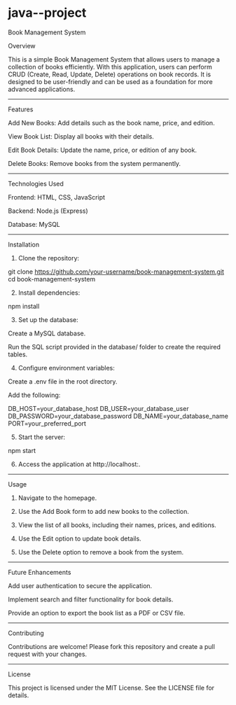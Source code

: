 # java--project
Book Management System

Overview

This is a simple Book Management System that allows users to manage a collection of books efficiently. With this application, users can perform CRUD (Create, Read, Update, Delete) operations on book records. It is designed to be user-friendly and can be used as a foundation for more advanced applications.


---

Features

Add New Books: Add details such as the book name, price, and edition.

View Book List: Display all books with their details.

Edit Book Details: Update the name, price, or edition of any book.

Delete Books: Remove books from the system permanently.



---

Technologies Used

Frontend: HTML, CSS, JavaScript

Backend: Node.js (Express)

Database: MySQL



---

Installation

1. Clone the repository:

git clone https://github.com/your-username/book-management-system.git
cd book-management-system


2. Install dependencies:

npm install


3. Set up the database:

Create a MySQL database.

Run the SQL script provided in the database/ folder to create the required tables.



4. Configure environment variables:

Create a .env file in the root directory.

Add the following:

DB_HOST=your_database_host
DB_USER=your_database_user
DB_PASSWORD=your_database_password
DB_NAME=your_database_name
PORT=your_preferred_port



5. Start the server:

npm start


6. Access the application at http://localhost:<PORT>.




---

Usage

1. Navigate to the homepage.


2. Use the Add Book form to add new books to the collection.


3. View the list of all books, including their names, prices, and editions.


4. Use the Edit option to update book details.


5. Use the Delete option to remove a book from the system.




---

Future Enhancements

Add user authentication to secure the application.

Implement search and filter functionality for book details.

Provide an option to export the book list as a PDF or CSV file.



---

Contributing

Contributions are welcome! Please fork this repository and create a pull request with your changes.


---

License

This project is licensed under the MIT License. See the LICENSE file for details.
